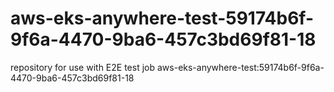 # aws-eks-anywhere-test-59174b6f-9f6a-4470-9ba6-457c3bd69f81-18
repository for use with E2E test job aws-eks-anywhere-test:59174b6f-9f6a-4470-9ba6-457c3bd69f81-18
